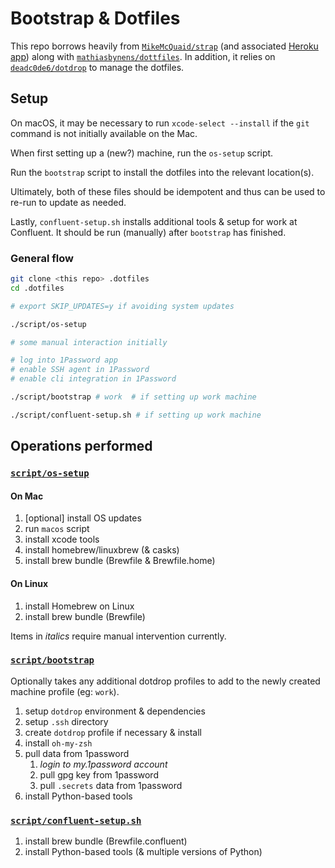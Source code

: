 # Bootstrap & Dotfiles

This repo borrows heavily from [`MikeMcQuaid/strap`](https://github.com/MikeMcQuaid/strap) (and associated [Heroku app](https://macos-strap.herokuapp.com/)) along with [`mathiasbynens/dottfiles`](https://github.com/mathiasbynens/dotfiles).
In addition, it relies on [`deadc0de6/dotdrop`](https://github.com/deadc0de6/dotdrop/) to manage the dotfiles.

## Setup

On macOS, it may be necessary to run `xcode-select --install` if the `git` command is not initially available on the Mac.

When first setting up a (new?) machine, run the `os-setup` script.

Run the `bootstrap` script to install the dotfiles into the relevant location(s).

Ultimately, both of these files should be idempotent and thus can be used to re-run to update as needed.

Lastly, `confluent-setup.sh` installs additional tools & setup for work at Confluent.  It should be run (manually) after `bootstrap` has finished.

### General flow

```bash
git clone <this repo> .dotfiles
cd .dotfiles

# export SKIP_UPDATES=y if avoiding system updates

./script/os-setup

# some manual interaction initially

# log into 1Password app
# enable SSH agent in 1Password
# enable cli integration in 1Password

./script/bootstrap # work  # if setting up work machine

./script/confluent-setup.sh # if setting up work machine
```

## Operations performed

### [`script/os-setup`](script/os-setup)

#### On Mac
1. [optional] install OS updates
1. run `macos` script
1. install xcode tools
1. install homebrew/linuxbrew (& casks)
1. install brew bundle (Brewfile & Brewfile.home)

#### On Linux
1. install Homebrew on Linux
1. install brew bundle (Brewfile)

Items in *italics* require manual intervention currently.

### [`script/bootstrap`](script/bootstrap)

Optionally takes any additional dotdrop profiles to add to the newly created machine profile (eg: `work`).

1. setup `dotdrop` environment & dependencies
1. setup `.ssh` directory
1. create `dotdrop` profile if necessary & install
1. install `oh-my-zsh`
1. pull data from 1password
    1. *login to my.1password account*
    1. pull gpg key from 1password
    1. pull `.secrets` data from 1password
1. install Python-based tools

### [`script/confluent-setup.sh`](script/confluent-setup.sh)

1. install brew bundle (Brewfile.confluent)
2. install Python-based tools (& multiple versions of Python)
